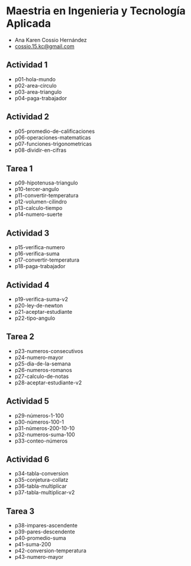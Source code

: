 # Maestria en Ingenieria y Tecnología Aplicada
- Ana Karen Cossio Hernández
- cossio.15.kc@gmail.com
## Actividad 1
- p01-hola-mundo
- p02-area-circulo
- p03-area-triangulo
- p04-paga-trabajador
## Actividad 2
- p05-promedio-de-calificaciones
- p06-operaciones-matematicas
- p07-funciones-trigonometricas
- p08-dividir-en-cifras
## Tarea 1
- p09-hipotenusa-triangulo
- p10-tercer-angulo
- p11-convertir-temperatura
- p12-volumen-cilindro
- p13-calculo-tiempo
- p14-numero-suerte
## Actividad 3
- p15-verifica-numero
- p16-verifica-suma
- p17-convertir-temperatura
- p18-paga-trabajador
## Actividad 4
- p19-verifica-suma-v2
- p20-ley-de-newton
- p21-aceptar-estudiante
- p22-tipo-angulo
## Tarea 2 
- p23-numeros-consecutivos
- p24-numero-mayor
- p25-dia-de-la-semana
- p26-numeros-romanos
- p27-calculo-de-notas
- p28-aceptar-estudiante-v2
## Actividad 5
- p29-números-1-100
- p30-números-100-1
- p31-números-200-10-10
- p32-numeros-suma-100
- p33-conteo-números
## Actividad 6
- p34-tabla-conversion
- p35-conjetura-collatz
- p36-tabla-multiplicar
- p37-tabla-multiplicar-v2
## Tarea 3
- p38-impares-ascendente
- p39-pares-descendente
- p40-promedio-suma
- p41-suma-200
- p42-conversion-temperatura
- p43-numero-mayor


